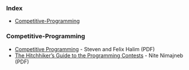 ### Index

* [Competitive-Programming](#competitive-programming)


### Competitive-Programming

* [Competitive Programming](https://www.comp.nus.edu.sg/~stevenha/myteaching/competitive_programming/cp1.pdf) - Steven and Felix Halim (PDF)
* [The Hitchhiker’s Guide to the Programming Contests](http://comscigate.com/Books/contests/icpc.pdf) - Nite Nimajneb (PDF)
